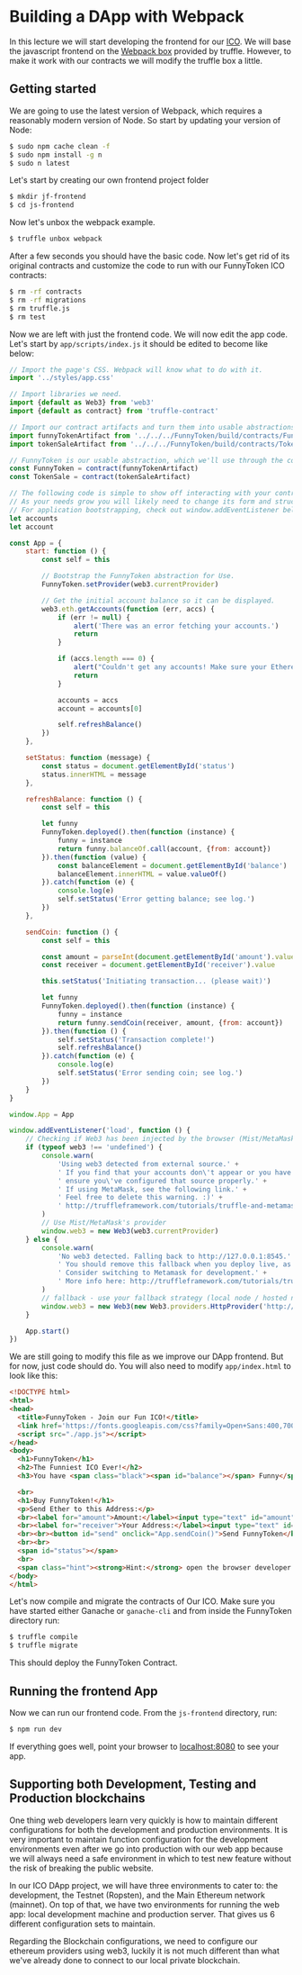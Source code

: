 # Building a DApp with Webpack
In this lecture we will start developing the frontend for our [ICO](build-your-own-ICO.md).
We will base the javascript frontend on the [Webpack box](https://github.com/truffle-box/webpack-box) provided by truffle. However, to make it work with our contracts we will modify the truffle box a little.

## Getting started
We are going to use the latest version of Webpack, which requires a reasonably modern version of Node. So start by updating your version of Node:
```bash
$ sudo npm cache clean -f
$ sudo npm install -g n
$ sudo n latest
```
Let's start by creating our own frontend project folder
```bash
$ mkdir jf-frontend
$ cd js-frontend
```
Now let's unbox the webpack example.
```bash
$ truffle unbox webpack
```
After a few seconds you should have the basic code. Now let's get rid of its original contracts and customize the code to run with our FunnyToken ICO contracts:
```bash
$ rm -rf contracts
$ rm -rf migrations
$ rm truffle.js 
$ rm test
```
Now we are left with just the frontend code. We will now edit the app code. Let's start by `app/scripts/index.js`
it should be edited to become like below:
```javascript
// Import the page's CSS. Webpack will know what to do with it.
import '../styles/app.css'

// Import libraries we need.
import {default as Web3} from 'web3'
import {default as contract} from 'truffle-contract'

// Import our contract artifacts and turn them into usable abstractions.
import funnyTokenArtifact from '../../../FunnyToken/build/contracts/FunnyToken.json'
import tokenSaleArtifact from '../../../FunnyToken/build/contracts/TokenSale'

// FunnyToken is our usable abstraction, which we'll use through the code below.
const FunnyToken = contract(funnyTokenArtifact)
const TokenSale = contract(tokenSaleArtifact)

// The following code is simple to show off interacting with your contracts.
// As your needs grow you will likely need to change its form and structure.
// For application bootstrapping, check out window.addEventListener below.
let accounts
let account

const App = {
    start: function () {
        const self = this

        // Bootstrap the FunnyToken abstraction for Use.
        FunnyToken.setProvider(web3.currentProvider)

        // Get the initial account balance so it can be displayed.
        web3.eth.getAccounts(function (err, accs) {
            if (err != null) {
                alert('There was an error fetching your accounts.')
                return
            }

            if (accs.length === 0) {
                alert("Couldn't get any accounts! Make sure your Ethereum client is configured correctly.")
                return
            }

            accounts = accs
            account = accounts[0]

            self.refreshBalance()
        })
    },

    setStatus: function (message) {
        const status = document.getElementById('status')
        status.innerHTML = message
    },

    refreshBalance: function () {
        const self = this

        let funny
        FunnyToken.deployed().then(function (instance) {
            funny = instance
            return funny.balanceOf.call(account, {from: account})
        }).then(function (value) {
            const balanceElement = document.getElementById('balance')
            balanceElement.innerHTML = value.valueOf()
        }).catch(function (e) {
            console.log(e)
            self.setStatus('Error getting balance; see log.')
        })
    },

    sendCoin: function () {
        const self = this

        const amount = parseInt(document.getElementById('amount').value)
        const receiver = document.getElementById('receiver').value

        this.setStatus('Initiating transaction... (please wait)')

        let funny
        FunnyToken.deployed().then(function (instance) {
            funny = instance
            return funny.sendCoin(receiver, amount, {from: account})
        }).then(function () {
            self.setStatus('Transaction complete!')
            self.refreshBalance()
        }).catch(function (e) {
            console.log(e)
            self.setStatus('Error sending coin; see log.')
        })
    }
}

window.App = App

window.addEventListener('load', function () {
    // Checking if Web3 has been injected by the browser (Mist/MetaMask)
    if (typeof web3 !== 'undefined') {
        console.warn(
            'Using web3 detected from external source.' +
            ' If you find that your accounts don\'t appear or you have 0 FunnyToken,' +
            ' ensure you\'ve configured that source properly.' +
            ' If using MetaMask, see the following link.' +
            ' Feel free to delete this warning. :)' +
            ' http://truffleframework.com/tutorials/truffle-and-metamask'
        )
        // Use Mist/MetaMask's provider
        window.web3 = new Web3(web3.currentProvider)
    } else {
        console.warn(
            'No web3 detected. Falling back to http://127.0.0.1:8545.' +
            ' You should remove this fallback when you deploy live, as it\'s inherently insecure.' +
            ' Consider switching to Metamask for development.' +
            ' More info here: http://truffleframework.com/tutorials/truffle-and-metamask'
        )
        // fallback - use your fallback strategy (local node / hosted node + in-dapp id mgmt / fail)
        window.web3 = new Web3(new Web3.providers.HttpProvider('http://127.0.0.1:8545'))
    }

    App.start()
})
```
We are still going to modify this file as we improve our DApp frontend. But for now, just code should do.
You will also need to modify `app/index.html` to look like this:
```html
<!DOCTYPE html>
<html>
<head>
  <title>FunnyToken - Join our Fun ICO!</title>
  <link href='https://fonts.googleapis.com/css?family=Open+Sans:400,700' rel='stylesheet' type='text/css'>
  <script src="./app.js"></script>
</head>
<body>
  <h1>FunnyToken</h1>
  <h2>The Funniest ICO Ever!</h2>
  <h3>You have <span class="black"><span id="balance"></span> Funny</span></h3>

  <br>
  <h1>Buy FunnyToken!</h1>
  <p>Send Ether to this Address:</p>
  <br><label for="amount">Amount:</label><input type="text" id="amount" placeholder="e.g., 95"></input>
  <br><label for="receiver">Your Address:</label><input type="text" id="receiver" placeholder="e.g., 0x93e66d9baea28c17d9fc393b53e3fbdd76899dae"></input>
  <br><br><button id="send" onclick="App.sendCoin()">Send FunnyToken</button>
  <br><br>
  <span id="status"></span>
  <br>
  <span class="hint"><strong>Hint:</strong> open the browser developer console to view any errors and warnings.</span>
</body>
</html>

```



Let's now compile and migrate the contracts of Our ICO. Make sure you have started either Ganache or `ganache-cli` and from inside the FunnyToken directory run:
```bash
$ truffle compile
$ truffle migrate
``` 
This should deploy the FunnyToken Contract.



## Running the frontend App
Now we can run our frontend code. From the `js-frontend` directory, run:
```bash
$ npm run dev
``` 
If everything goes well, point your browser to [localhost:8080](http://localhost:8080) to see your app. 

## Supporting both Development, Testing and Production blockchains
One thing web developers learn very quickly is how to maintain different configurations for both the development and production environments. It is very important to maintain function configuration for the development environments even after we go into production with our web app because we will always need a safe environment in which to test new feature without the risk of breaking the public website.

In our ICO DApp project, we will have three environments to cater to: the development, the Testnet (Ropsten), and the Main Ethereum network (mainnet). On top of that, we have two environments for running the web app: local development machine and production server. That gives us 6 different configuration sets to maintain.

Regarding the Blockchain configurations, we need to configure our ethereum providers using web3, luckily it is not much different than what we've already done to connect to our local private blockchain.
